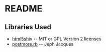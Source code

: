 README
======

Libraries Used
--------------

- [html5shiv][] -- MIT or GPL Version 2 licenses
- [postmore.rb][] -- Jeph Jacques


[html5shiv]:	http://code.google.com/p/html5shiv/
[postmore.rb]:	http://www.jacquesf.com/2011/03/creating-excerpts-in-jekyll-with-wordpress-style-more-html-comments/